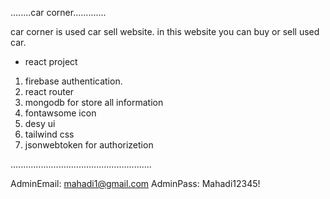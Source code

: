 ........car corner.............

car corner is used car sell website. in this website you can buy or sell used car.

* react project
1. firebase authentication.
2. react router
3. mongodb for store all information
4. fontawsome icon
5. desy ui
6. tailwind css
7. jsonwebtoken for authorizetion

........................................................

AdminEmail: mahadi1@gmail.com
AdminPass: Mahadi12345!